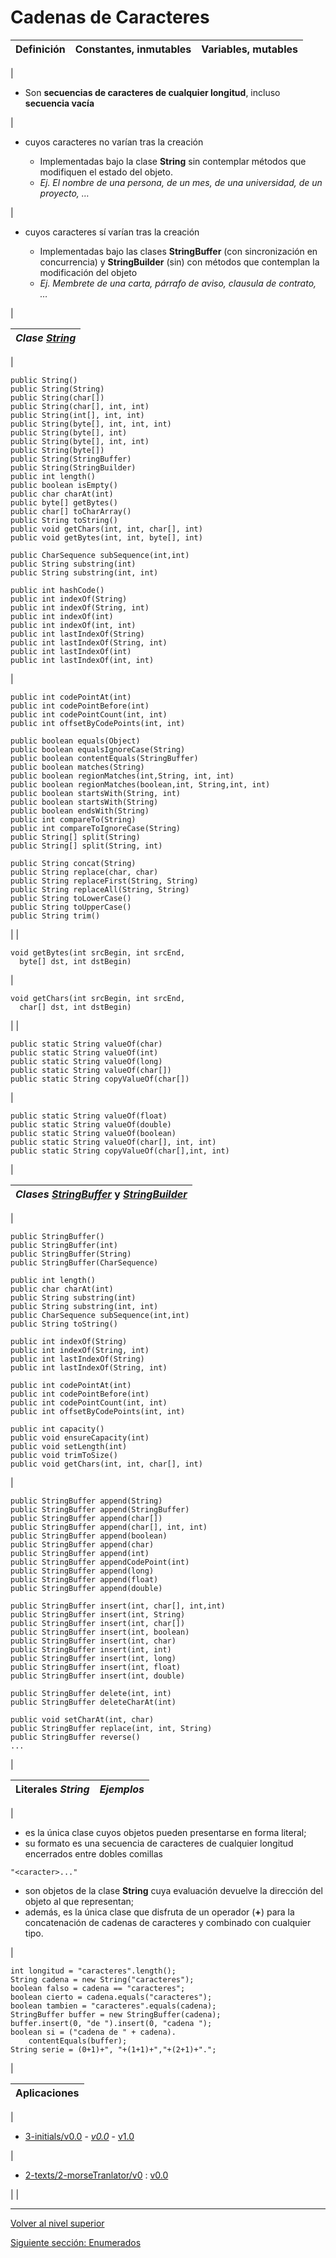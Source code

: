 # Cadenas de Caracteres







| **Definición** | **Constantes, inmutables** | **Variables, mutables** |
| --- | --- | --- |
| 
* Son **secuencias de caracteres de cualquier longitud**, incluso **secuencia vacía**


 | 
* cuyos caracteres no varían tras la creación


	+ Implementadas bajo la clase **String** sin contemplar métodos que modifiquen el estado del objeto.
	+ *Ej. El nombre de una persona, de un mes, de una universidad, de un proyecto, …​*



 | 
* cuyos caracteres sí varían tras la creación


	+ Implementadas bajo las clases **StringBuffer** (con sincronización en concurrencia) y **StringBuilder** (sin) con métodos que contemplan la modificación del objeto
	+ *Ej. Membrete de una carta, párrafo de aviso, clausula de contrato, …​*



 |







| *Clase* [*String*](https://docs.oracle.com/javase/7/docs/api/java/lang/String.html) |
| --- |
| 


```
public String()
public String(String)
public String(char[])
public String(char[], int, int)
public String(int[], int, int)
public String(byte[], int, int, int)
public String(byte[], int)
public String(byte[], int, int)
public String(byte[])
public String(StringBuffer)
public String(StringBuilder)
public int length()
public boolean isEmpty()
public char charAt(int)
public byte[] getBytes()
public char[] toCharArray()
public String toString()
public void getChars(int, int, char[], int)
public void getBytes(int, int, byte[], int)

public CharSequence subSequence(int,int)
public String substring(int)
public String substring(int, int)

public int hashCode()
public int indexOf(String)
public int indexOf(String, int)
public int indexOf(int)
public int indexOf(int, int)
public int lastIndexOf(String)
public int lastIndexOf(String, int)
public int lastIndexOf(int)
public int lastIndexOf(int, int)
```


 | 


```
public int codePointAt(int)
public int codePointBefore(int)
public int codePointCount(int, int)
public int offsetByCodePoints(int, int)

public boolean equals(Object)
public boolean equalsIgnoreCase(String)
public boolean contentEquals(StringBuffer)
public boolean matches(String)
public boolean regionMatches(int,String, int, int)
public boolean regionMatches(boolean,int, String,int, int)
public boolean startsWith(String, int)
public boolean startsWith(String)
public boolean endsWith(String)
public int compareTo(String)
public int compareToIgnoreCase(String)
public String[] split(String)
public String[] split(String, int)

public String concat(String)
public String replace(char, char)
public String replaceFirst(String, String)
public String replaceAll(String, String)
public String toLowerCase()
public String toUpperCase()
public String trim()
```


 |
| 


```
void getBytes(int srcBegin, int srcEnd,
  byte[] dst, int dstBegin)
```


 | 


```
void getChars(int srcBegin, int srcEnd,
  char[] dst, int dstBegin)
```


 |
| 


```
public static String valueOf(char)
public static String valueOf(int)
public static String valueOf(long)
public static String valueOf(char[])
public static String copyValueOf(char[])
```


 | 


```
public static String valueOf(float)
public static String valueOf(double)
public static String valueOf(boolean)
public static String valueOf(char[], int, int)
public static String copyValueOf(char[],int, int)
```


 |







| *Clases* [*StringBuffer*](https://docs.oracle.com/javase/7/docs/api/java/lang/StringBuffer.html) y [*StringBuilder*](https://docs.oracle.com/javase/7/docs/api/java/lang/StringBuilder.html) |
| --- |
| 


```
public StringBuffer()
public StringBuffer(int)
public StringBuffer(String)
public StringBuffer(CharSequence)

public int length()
public char charAt(int)
public String substring(int)
public String substring(int, int)
public CharSequence subSequence(int,int)
public String toString()

public int indexOf(String)
public int indexOf(String, int)
public int lastIndexOf(String)
public int lastIndexOf(String, int)

public int codePointAt(int)
public int codePointBefore(int)
public int codePointCount(int, int)
public int offsetByCodePoints(int, int)

public int capacity()
public void ensureCapacity(int)
public void setLength(int)
public void trimToSize()
public void getChars(int, int, char[], int)
```


 | 


```
public StringBuffer append(String)
public StringBuffer append(StringBuffer)
public StringBuffer append(char[])
public StringBuffer append(char[], int, int)
public StringBuffer append(boolean)
public StringBuffer append(char)
public StringBuffer append(int)
public StringBuffer appendCodePoint(int)
public StringBuffer append(long)
public StringBuffer append(float)
public StringBuffer append(double)

public StringBuffer insert(int, char[], int,int)
public StringBuffer insert(int, String)
public StringBuffer insert(int, char[])
public StringBuffer insert(int, boolean)
public StringBuffer insert(int, char)
public StringBuffer insert(int, int)
public StringBuffer insert(int, long)
public StringBuffer insert(int, float)
public StringBuffer insert(int, double)

public StringBuffer delete(int, int)
public StringBuffer deleteCharAt(int)

public void setCharAt(int, char)
public StringBuffer replace(int, int, String)
public StringBuffer reverse()
...
```


 |







| **Literales *String*** | *Ejemplos* |
| --- | --- |
| 
* es la única clase cuyos objetos pueden presentarse en forma literal;
* su formato es una secuencia de caracteres de cualquier longitud encerrados entre dobles comillas






```
"<caracter>..."
```




* son objetos de la clase **String** cuya evaluación devuelve la dirección del objeto al que representan;
* además, es la única clase que disfruta de un operador (**+**) para la concatenación de cadenas de caracteres y combinado con cualquier tipo.


 | 


```
int longitud = "caracteres".length();
String cadena = new String("caracteres");
boolean falso = cadena == "caracteres";
boolean cierto = cadena.equals("caracteres");
boolean tambien = "caracteres".equals(cadena);
StringBuffer buffer = new StringBuffer(cadena);
buffer.insert(0, "de ").insert(0, "cadena ");
boolean si = ("cadena de " + cadena).
    contentEquals(buffer);
String serie = (0+1)+", "+(1+1)+","+(2+1)+".";
```


 |








| **Aplicaciones** |
| --- |
| 
* [3-initials/v0.0](https://github.com/USantaTecla-0-domains/0-simpleDomains/blob/master/docs/2-texts.md#3-initialsv0) - [*v0.0*](https://github.com/USantaTecla-tech-java/src/blob/main/src/main/java/es/usantatecla/a2_texts/a3_initials/v0_0/App.java) - [v1.0](https://github.com/USantaTecla-tech-java/src/blob/main/src/main/java/es/usantatecla/a2_texts/a3_initials/v1_0/App.java)


 | 
* [2-texts/2-morseTranlator/v0](https://github.com/USantaTecla-0-domains/0-simpleDomains/blob/master/docs/2-texts.md#2-morsetranlator) : [v0.0](https://github.com/USantaTecla-tech-java/src/blob/main/src/main/java/es/usantatecla/a2_texts/a2_morseTranslator/v0_0/App.java)


 |  |


---

[Volver al nivel superior](../README.md)

[Siguiente sección: Enumerados](../u8enumerations/README.md)
